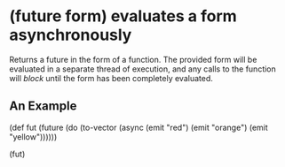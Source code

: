 # (future form) evaluates a form asynchronously
Returns a future in the form of a function. The provided form will
be evaluated in a separate thread of execution, and any calls to the
function will *block* until the form has been completely evaluated.

## An Example

  (def fut (future (do
    (to-vector (async
      (emit "red")
      (emit "orange")
      (emit "yellow"))))))

  (fut)
